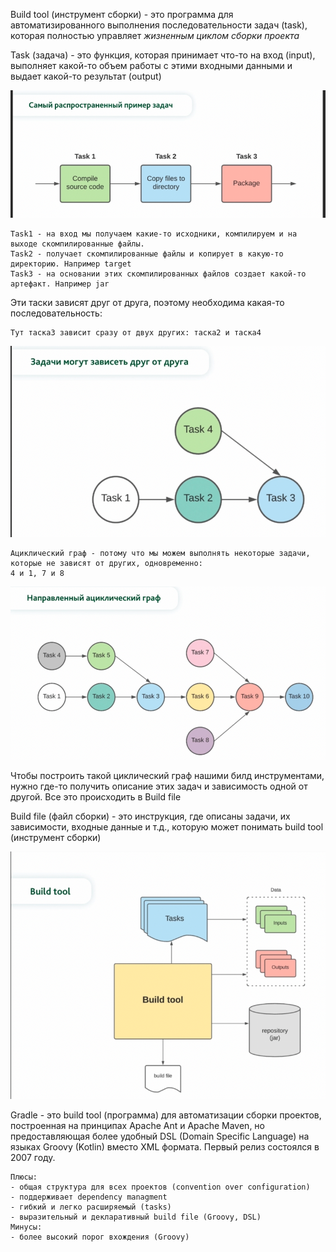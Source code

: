 Build tool (инструмент сборки) - это программа для автоматизированного выполнения последовательности задач (task), 
    которая полностью управляет *жизненным циклом сборки проекта*

Task (задача) - это функция, которая принимает что-то на вход (input), выполняет какой-то объем работы с этими входными
    данными и выдает какой-то результат (output)

![](images/tasksExample.png)

    Task1 - на вход мы получаем какие-то исходники, компилируем и на выходе скомпилированные файлы.
    Task2 - получает скомпилированные файлы и копирует в какую-то директорию. Например target
    Task3 - на основании этих скомпилированных файлов создает какой-то артефакт. Например jar

Эти таски зависят друг от друга, поэтому необходима какая-то последовательность:

    Тут таска3 зависит сразу от двух других: таска2 и таска4

![](images/depends1.png)

    Ациклический граф - потому что мы можем выполнять некоторые задачи, которые не зависят от других, одновременно:
    4 и 1, 7 и 8

![](images/acycleGraf.png)

Чтобы построить такой циклический граф нашими билд инструментами, нужно где-то получить описание этих задач и зависимость
одной от другой. Все это происходить в Build file

Build file (файл сборки) - это инструкция, где описаны задачи, их зависимости, входные данные и т.д., которую может
    понимать build tool (инструмент сборки)

![](images/buildTool.png)

Gradle - это build tool (программа) для автоматизации сборки проектов, построенная на принципах Apache Ant 
    и Apache Maven, но предоставляющая более удобный DSL (Domain Specific Language) на языках Groovy (Kotlin)
    вместо XML формата. 
Первый релиз состоялся в 2007 году.
    
    Плюсы:
    - общая структура для всех проектов (convention over configuration)
    - поддерживает dependency managment
    - гибкий и легко расширяемый (tasks)
    - выразительный и декларативный build file (Groovy, DSL)
    Минусы:
    - более высокий порог вхождения (Groovy)